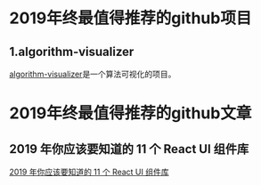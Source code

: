 # 2019年终最值得推荐的github项目

## 1.algorithm-visualizer

[algorithm-visualizer](https://github.com/algorithm-visualizer/algorithm-visualizer?utm_source=gold_browser_extension)是一个算法可视化的项目。


# 2019年终最值得推荐的github文章

## 2019 年你应该要知道的 11 个 React UI 组件库

[2019 年你应该要知道的 11 个 React UI 组件库](https://github.com/xitu/gold-miner/blob/master/TODO1/11-react-component-libraries-you-should-know.md)

